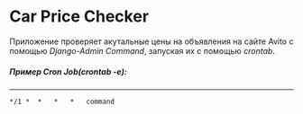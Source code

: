 # Car Price Checker
Приложение проверяет акутальные цены на объявления на сайте Avito с помощью  _Django-Admin Command_, запуская их с помощью
_crontab_.

##### Пример Cron Job(crontab -e):
------

```
*/1 *  *   *   *   command
```